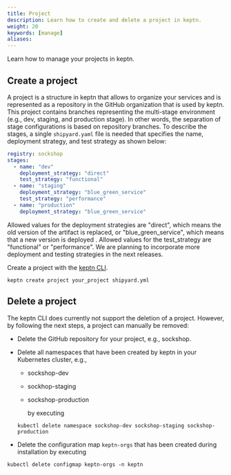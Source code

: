 ```yaml
---
title: Project
description: Learn how to create and delete a project in keptn.
weight: 20
keywords: [manage]
aliases:
---
```


Learn how to manage your projects in keptn.

## Create a project

A project is a structure in keptn that allows to organize your services and is represented as a repository in the GitHub organization that is used by keptn. This project contains branches representing the multi-stage environment (e.g., dev, staging, and production stage). In other words, the separation of stage configurations is based on repository branches. To describe the stages, a single `shipyard.yaml` file is needed that specifies the name, deployment strategy, and test strategy as shown below:

```yaml
registry: sockshop
stages:
  - name: "dev"
    deployment_strategy: "direct"
    test_strategy: "functional"
  - name: "staging"
    deployment_strategy: "blue_green_service"
    test_strategy: "performance"
  - name: "production"
    deployment_strategy: "blue_green_service"
```

Allowed values for the deployment strategies are "direct", which means the old version of the artifact is replaced, or "blue_green_service", which means that a new version is deployed . Allowed values for the test_strategy are "functional" or "performance". We are planning to incorporate more deployment and testing strategies in the next releases.

Create a project with the [keptn CLI](../../reference/cli). 
```
keptn create project your_project shipyard.yml
```


## Delete a project

The keptn CLI does currently not support the deletion of a project. However, by following the next steps, a project can manually be removed:

- Delete the GitHub repository for your project, e.g., sockshop.
- Delete all namespaces that have been created by keptn in your Kubernetes cluster, e.g.,
  - sockshop-dev
  - sockhop-staging
  - sockshop-production
  
    by executing

  ```console
  kubectl delete namespace sockshop-dev sockshop-staging sockshop-production
  ```

- Delete the configuration map `keptn-orgs` that has been created during installation by executing

```console
kubectl delete configmap keptn-orgs -n keptn
```
